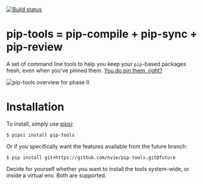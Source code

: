 [![Build status](https://secure.travis-ci.org/nvie/pip-tools.png?branch=future)](https://secure.travis-ci.org/nvie/pip-tools)

pip-tools = pip-compile + pip-sync + pip-review
===============================================

A set of command line tools to help you keep your `pip`-based packages fresh,
even when you've pinned them.  [You do pin them, right?][0]

![pip-tools overview for phase II](https://cloud.github.com/downloads/nvie/pip-tools/pip-tools-phase-II-overview.png)

[0]: http://nvie.com/posts/pin-your-packages/


Installation
============

To install, simply use [pipsi](https://github.com/mitsuhiko/pipsi):

```console
$ pipsi install pip-tools
```

Or if you specifically want the features available from the future branch:
```console
$ pip install git+https://github.com/nvie/pip-tools.git@future
```

Decide for yourself whether you want to install the tools system-wide, or
inside a virtual env.  Both are supported.
